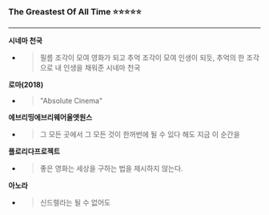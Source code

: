 ### The Greastest Of All Time :star::star::star::star::star:


---
**시네마 천국**
- > 필름 조각이 모여 영화가 되고 추억 조각이 모여 인생이 되듯, 추억의 한 조각으로 내 인생을 채워준 시네마 천국

**로마(2018)**
- > "Absolute Cinema"

**에브리띵에브리웨어올앳원스**
- > 그 모든 곳에서 그 모든 것이 한꺼번에 될 수 있다 해도 지금 이 순간을

**플로리다프로젝트**
- > 좋은 영화는 세상을 구하는 법을 제시하지 않는다.

**아노라**
- > 신드렐라는 될 수 없어도